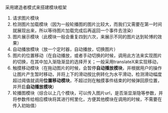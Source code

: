 采用建造者模式来搭建模块框架

1. 请求图片模块
2. 检测图片加载模块（因为一般轮播图的图片比较大，而我们又需要在第一时间就展现出来，所以等待图片加载完成后再返回一个事件去渲染）
3. 图片展示模块（此模块一般会重复四到六次，来展示不同的图片达到轮博的效果）
4. 自动播放模块（放一个定时器，自动播放，切换图片）
5. 图片的位置移动（在自动播放，或者手动切换的时候，调用此方法来实现图片的切换，在其中加入渐隐渐显的选择开关；一般采用translateX来实现移动，
6. 触摸移动模块（在拖动图片的时候，会暂停**自动播放模块**，并根据用户的操作让图片产生暂时移动，并将上下的滑动按比例转化为水平滑动，检测滑动幅度超过阈值就调用**位置移动模块**，不超过则在触摸事件结束的时候弹回原位置，并开启**自动播放模块**）
7. 轮播图模块（综合以上几个模块，可以传入图片url，是否渐显渐隐等参数，并将参数传给相应模块将其进行柯里化，方便其他模块在调用的时候，不需要在传入初始值）